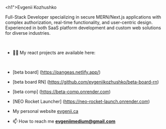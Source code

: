 <h1">Evgenii Kozhushko</h1>
<p>Full-Stack Developer specializing in secure MERN/Next.js applications with complex authorization,
real-time functionality, and user-centric design. Experienced in both SaaS platform development
and custom web solutions for diverse industries.</p>

<br>

- 👨‍💻 My react projects are available here:
  
<br>

- [beta board] (https://pangeas.netlify.app/)
- [beta board RN] (https://github.com/evgeniikozhushko/beta-board-rn)
- [beta comp] (https://beta-comp.onrender.com)
- [NEO Rocket Launcher] (https://neo-rocket-launch.onrender.com)

- My personal website [evgenii.ca](https://evgenii-ca.onrender.com/)

- 📫 How to reach me **evgeniimedium@gmail.com**

